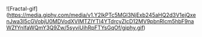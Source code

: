 ![Fractal-gif] (https://media.giphy.com/media/v1.Y2lkPTc5MGI3NjExb245aHQ2d3V1ejQxenJwa3l5cGVobjU0MDVodXVlMTZlYTI4YTdrcyZlcD12MV9pbnRlcm5hbF9naWZfYnlfaWQmY3Q9Zw/5syviUihRpFTYsGqOf/giphy.gif)